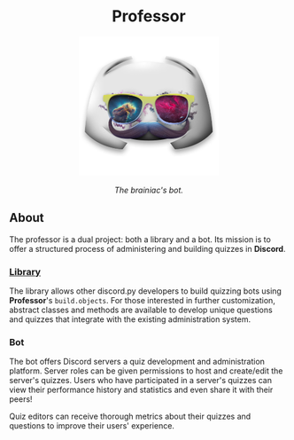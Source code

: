 
<div align="center">
	<h1>Professor</h1>
	<img src="./dev/astro-professor.png" alt="The Professor" width="50%" height="auto">

*The brainiac's bot.*
</div>

## About
The professor is a dual project: both a library and a bot. Its
mission is to offer a structured process of administering and
building quizzes in **Discord**.

### [Library](https://github.com/dominictarro/ProfessorLib)
The library allows other discord.py developers to build quizzing
bots using **Professor**'s `build.objects`. For those interested
in further customization, abstract classes and methods are
available to develop unique questions and quizzes that integrate
with the existing administration system.

### Bot
The bot offers Discord servers a quiz development and
administration platform. Server roles can be given permissions
to host and create/edit the server's quizzes. Users who have
participated in a server's quizzes can view their performance
history and statistics and even share it with their peers!

Quiz editors can receive thorough metrics about their quizzes
and questions to improve their users' experience.
